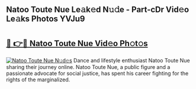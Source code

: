 ## Natoo Toute Nue Le𝚊k𝚎d N𝚞𝚍e - Part-cDr Vid𝚎o Le𝚊ks Photos YVJu9

# <h2><a href="http://fb4fxn.evod.top/?m=Natoo+Toute+Nue">🔗 👉🔴 Natoo Toute Nue Vid𝚎o Ph𝚘t𝚘s</a></h2>

[![Natoo Toute Nue N𝚞d𝚎s](https://i.imgur.com/8V9OHl7.gif)](http://fb4fxn.evod.top/?m=Natoo+Toute+Nue)
Dance and lifestyle enthusiast Natoo Toute Nue sharing their journey online. Natoo Toute Nue, a public figure and a passionate advocate for social justice, has spent his career fighting for the rights of the marginalized. 
